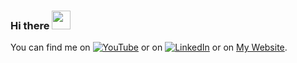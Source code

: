 ### Hi there <img src="https://raw.githubusercontent.com/MartinHeinz/MartinHeinz/master/wave.gif" width="30px">
<!-- Actual text -->

You can find me on [![YouTube][1.2]][1] or on [![LinkedIn][2.2]][2] or on [My Website][3].

[1.2]: https://cdn.emojidex.com/emoji/hdpi/YouTube.png
[2.2]: https://raw.githubusercontent.com/MartinHeinz/MartinHeinz/master/linkedin-3-16.png (LinkedIn icon without padding)

[1]: https://youtube.com/dkchannelgaming
[2]: https://www.linkedin.com/in/dw2kim/
[3]: https://www.daewonkim.ca/

<!--
**dw2kim/dw2kim** is a ✨ _special_ ✨ repository because its `README.md` (this file) appears on your GitHub profile.

Here are some ideas to get you started:

- 🔭 I’m currently working on ...
- 🌱 I’m currently learning ...
- 👯 I’m looking to collaborate on ...
- 🤔 I’m looking for help with ...
- 💬 Ask me about ...
- 📫 How to reach me: ...
- 😄 Pronouns: ...
- ⚡ Fun fact: ...
-->
